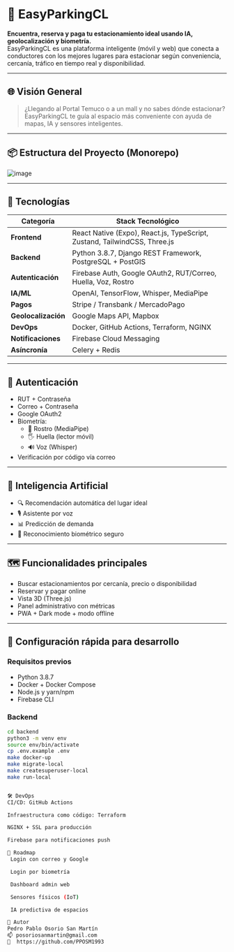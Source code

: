 # 🚗 EasyParkingCL

**Encuentra, reserva y paga tu estacionamiento ideal usando IA, geolocalización y biometría.**  
EasyParkingCL es una plataforma inteligente (móvil y web) que conecta a conductores con los mejores lugares para estacionar según conveniencia, cercanía, tráfico en tiempo real y disponibilidad.

---

## 🌐 Visión General

> ¿Llegando al Portal Temuco o a un mall y no sabes dónde estacionar?  
> EasyParkingCL te guía al espacio más conveniente con ayuda de mapas, IA y sensores inteligentes.

---

## 📦 Estructura del Proyecto (Monorepo)

![image](https://github.com/user-attachments/assets/d2b9b6f7-81d5-4a73-9d72-1f59a9e26676)


---

## 🚀 Tecnologías

| Categoría          | Stack Tecnológico |
|--------------------|-------------------|
| **Frontend**       | React Native (Expo), React.js, TypeScript, Zustand, TailwindCSS, Three.js |
| **Backend**        | Python 3.8.7, Django REST Framework, PostgreSQL + PostGIS |
| **Autenticación**  | Firebase Auth, Google OAuth2, RUT/Correo, Huella, Voz, Rostro |
| **IA/ML**          | OpenAI, TensorFlow, Whisper, MediaPipe |
| **Pagos**          | Stripe / Transbank / MercadoPago |
| **Geolocalización**| Google Maps API, Mapbox |
| **DevOps**         | Docker, GitHub Actions, Terraform, NGINX |
| **Notificaciones** | Firebase Cloud Messaging |
| **Asíncronía**     | Celery + Redis |

---

## 🔐 Autenticación

- RUT + Contraseña
- Correo + Contraseña
- Google OAuth2
- Biometría:
  - 🧬 Rostro (MediaPipe)
  - 🖐️ Huella (lector móvil)
  - 🔊 Voz (Whisper)
- Verificación por código vía correo

---

## 🧠 Inteligencia Artificial

- 🔍 Recomendación automática del lugar ideal
- 🎙️ Asistente por voz
- 📊 Predicción de demanda
- 🤖 Reconocimiento biométrico seguro

---

## 🗺️ Funcionalidades principales

- Buscar estacionamientos por cercanía, precio o disponibilidad
- Reservar y pagar online
- Vista 3D (Three.js)
- Panel administrativo con métricas
- PWA + Dark mode + modo offline

---

## 🐳 Configuración rápida para desarrollo

### Requisitos previos

- Python 3.8.7
- Docker + Docker Compose
- Node.js y yarn/npm
- Firebase CLI

### Backend

```bash
cd backend
python3 -m venv env
source env/bin/activate
cp .env.example .env
make docker-up
make migrate-local
make createsuperuser-local
make run-local


🛠️ DevOps
CI/CD: GitHub Actions

Infraestructura como código: Terraform

NGINX + SSL para producción

Firebase para notificaciones push

📍 Roadmap
 Login con correo y Google

 Login por biometría

 Dashboard admin web

 Sensores físicos (IoT)

 IA predictiva de espacios

👤 Autor
Pedro Pablo Osorio San Martín
📫 posoriosanmartin@gmail.com
🔗  https://github.com/PPOSM1993

